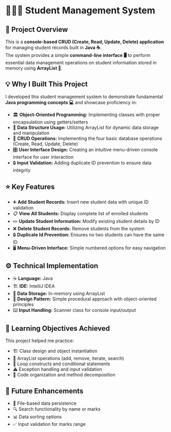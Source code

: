 # 👨🏻‍🎓 Student Management System
## 📌 Project Overview  
This is a **console-based CRUD (Create, Read, Update, Delete) application** for managing student records built in **Java ☕**.  
The system provides a simple **command-line interface 🖥️** to perform essential data management operations on student information stored in memory using **ArrayList 📂**.  
## 💡 Why I Built This Project  
I developed this student management system to demonstrate fundamental **Java programming concepts 💻** and showcase proficiency in:  
- 🏛️ **Object-Oriented Programming:** Implementing classes with proper encapsulation using getters/setters  
- 📂 **Data Structure Usage:** Utilizing ArrayList for dynamic data storage and manipulation  
- 📝 **CRUD Operations:** Implementing the four basic database operations (Create, Read, Update, Delete)  
- 🎛️ **User Interface Design:** Creating an intuitive menu-driven console interface for user interaction  
- 🔒 **Input Validation:** Adding duplicate ID prevention to ensure data integrity  
## ⭐ Key Features  
- ➕ **Add Student Records:** Insert new student data with unique ID validation  
- 📋 **View All Students:** Display complete list of enrolled students  
- ✏️ **Update Student Information:** Modify existing student details by ID  
- ❌ **Delete Student Records:** Remove students from the system  
- 🔒 **Duplicate Id Prevention:** Ensures no two students can have the same ID  
- 🖥️ **Menu-Driven Interface:** Simple numbered options for easy navigation  
## ⚙️ Technical Implementation  
- ☕ **Language:** Java  
- 🏗️ **IDE:** IntelliJ IDEA  
- 📂 **Data Storage:** In-memory using ArrayList<Student>  
- 🧩 **Design Pattern:** Simple procedural approach with object-oriented principles  
- ⌨️ **Input Handling:** Scanner class for console input/output  
## 🎯 Learning Objectives Achieved  
This project helped me practice:  
- 🏗️ Class design and object instantiation  
- 📂 ArrayList operations (add, remove, iterate, search)  
- 🔄 Loop constructs and conditional statements  
- ⚠️ Exception handling and input validation  
- 📑 Code organization and method decomposition    
## 🔮 Future Enhancements
- 💾 File-based data persistence  
- 🔍 Search functionality by name or marks  
- 📊 Data sorting options  
- ✅ Input validation for marks range  
